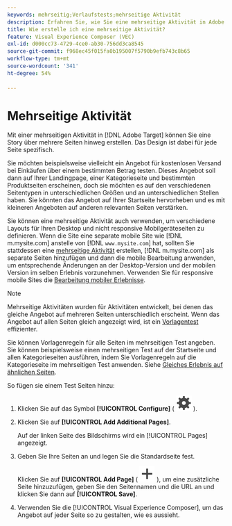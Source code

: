 ```yaml
---
keywords: mehrseitig;Verlaufstests;mehrseitige Aktivität
description: Erfahren Sie, wie Sie eine mehrseitige Aktivität in Adobe erstellen [!DNL Target]  mit der Sie eine Story über mehrere Seiten erstellen können, wobei das Design für jede Seite spezifisch ist.
title: Wie erstelle ich eine mehrseitige Aktivität?
feature: Visual Experience Composer (VEC)
exl-id: d000cc73-4729-4ce0-ab30-756dd3ca8545
source-git-commit: f968ec45f015fa0b195007f5790b9efb743c8b65
workflow-type: tm+mt
source-wordcount: '341'
ht-degree: 54%

---
```


# Mehrseitige Aktivität

Mit einer mehrseitigen Aktivität in [!DNL Adobe Target] können Sie eine Story über mehrere Seiten hinweg erstellen. Das Design ist dabei für jede Seite spezifisch.

Sie möchten beispielsweise vielleicht ein Angebot für kostenlosen Versand bei Einkäufen über einem bestimmten Betrag testen. Dieses Angebot soll dann auf Ihrer Landingpage, einer Kategorieseite und bestimmten Produktseiten erscheinen, doch sie möchten es auf den verschiedenen Seitentypen in unterschiedlichen Größen und an unterschiedlichen Stellen haben. Sie könnten das Angebot auf Ihrer Startseite hervorheben und es mit kleineren Angeboten auf anderen relevanten Seiten verstärken.

Sie können eine mehrseitige Aktivität auch verwenden, um verschiedene Layouts für Ihren Desktop und nicht responsive Mobilgeräteseiten zu definieren. Wenn die Site eine separate mobile Site wie [!DNL m.mysite.com] anstelle von [!DNL `www.mysite.com`] hat, sollten Sie stattdessen eine [mehrseitige Aktivität](/help/main/c-experiences/c-visual-experience-composer/multipage-activity.md#concept_277E096063E14813AC5D8EDFA1D2ED48) erstellen, [!DNL m.mysite.com] als separate Seiten hinzufügen und dann die mobile Bearbeitung anwenden, um entsprechende Änderungen an der Desktop-Version und der mobilen Version im selben Erlebnis vorzunehmen. Verwenden Sie für responsive mobile Sites die [Bearbeitung mobiler Erlebnisse](/help/main/c-experiences/c-visual-experience-composer/mobile-viewports.md#concept_8E45527C4ABC41D59AA3553BEDC76FA5).

>[!NOTE]
>
>Mehrseitige Aktivitäten wurden für Aktivitäten entwickelt, bei denen das gleiche Angebot auf mehreren Seiten unterschiedlich erscheint. Wenn das Angebot auf allen Seiten gleich angezeigt wird, ist ein [Vorlagentest](/help/main/c-experiences/c-visual-experience-composer/temtest.md#task_2539D51A18044F82B0D9895636546781) effizienter.

Sie können Vorlagenregeln für alle Seiten im mehrseitigen Test angeben. Sie können beispielsweise einen mehrseitigen Test auf der Startseite und allen Kategorieseiten ausführen, indem Sie Vorlagenregeln auf die Kategorieseite im mehrseitigen Test anwenden. Siehe [Gleiches Erlebnis auf ähnlichen Seiten](/help/main/c-experiences/c-visual-experience-composer/temtest.md#task_2539D51A18044F82B0D9895636546781).

So fügen sie einem Test Seiten hinzu:

1. Klicken Sie auf das Symbol **[!UICONTROL Configure]** ( ![Symbol konfigurieren](/help/main/assets/icons/Setting.svg) ).
1. Klicken Sie auf **[!UICONTROL Add Additional Pages]**.

   Auf der linken Seite des Bildschirms wird ein [!UICONTROL Pages] angezeigt.

1. Geben Sie Ihre Seiten an und legen Sie die Standardseite fest.

   Klicken Sie auf **[!UICONTROL Add Page]** ( ![Symbol hinzufügen](/help/main/assets/icons/Add.svg) ), um eine zusätzliche Seite hinzuzufügen, geben Sie den Seitennamen und die URL an und klicken Sie dann auf **[!UICONTROL Save]**.

1. Verwenden Sie die [!UICONTROL Visual Experience Composer], um das Angebot auf jeder Seite so zu gestalten, wie es aussieht.

